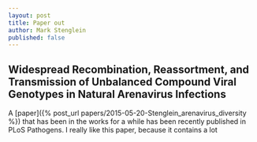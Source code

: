 ```yaml
---
layout: post
title: Paper out
author: Mark Stenglein
published: false
---
```


## Widespread Recombination, Reassortment, and Transmission of Unbalanced Compound Viral Genotypes in Natural Arenavirus Infections

A [paper]({% post_url papers/2015-05-20-Stenglein_arenavirus_diversity %}) that has been in the works for a while has been recently published in PLoS Pathogens.  I really like this paper, because it contains a lot

